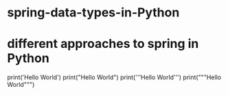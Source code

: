 # spring-data-types-in-Python
# different approaches to spring in Python
print('Hello World')
print("Hello World")
print('''Hello World''')
print("""Hello World""")
